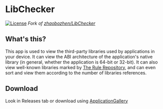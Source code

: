 # LibChecker

[![License](https://img.shields.io/github/license/jpbandroid/LibChecker?label=License)](https://choosealicense.com/licenses/apache-2.0/)
*Fork of [zhaobozhen/LibChecker](https://github.com/zhaobozhen/LibChecker)*

## What's this?
This app is used to view the third-party libraries used by applications in your device. It can view the ABI architecture of the application's native library (in general, whether the application is 64-bit or 32-bit). It can also view well-known libraries marked by [The Rule Repository](https://github.com/jpbandroid/LibChecker-Rules), and can even sort and view them according to the number of libraries references.

## Download
Look in Releases tab or download using [ApplicationGallery](https://github.com/jpbandroid/applicationgallery)
